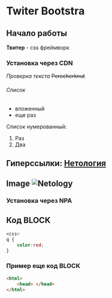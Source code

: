 # Twiter Bootstra
## Начало работы
**Твитер** - css фреймворк  

### Установка через СDN
*Проверка текста* 
~~Perecherknut~~

###### Список
* вложенный 
* еще раз

Список нумерованный:
1. Раз
1. Два
## Гиперссылки: [Нетология](https://netology.ru/)
## Image ![Netology](https://netology.ru/blog/wp-content/uploads/2020/05/%D0%BD%D0%BE%D0%B2%D1%8B%D0%B9-%D0%BB%D0%BE%D0%B3%D0%BE.png)


### Установка через NPA

##  Код BLOCK 
   ```css
   <css>
   q {
       color:red;
   }
   ```
   ### Пример еще код BLOCK
   ``` HTML
   <html>
       <head> </head>
   </html>
```